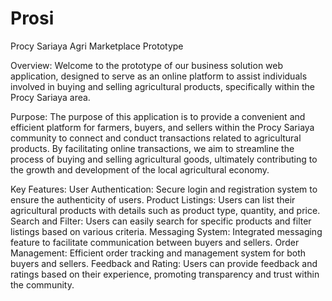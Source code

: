 # Prosi
Procy Sariaya Agri Marketplace Prototype

Overview:
Welcome to the prototype of our business solution web application, designed to serve as an online platform to assist individuals involved in buying and selling agricultural products, specifically within the Procy Sariaya area.

Purpose:
The purpose of this application is to provide a convenient and efficient platform for farmers, buyers, and sellers within the Procy Sariaya community to connect and conduct transactions related to agricultural products. By facilitating online transactions, we aim to streamline the process of buying and selling agricultural goods, ultimately contributing to the growth and development of the local agricultural economy.

Key Features:
User Authentication: Secure login and registration system to ensure the authenticity of users.
Product Listings: Users can list their agricultural products with details such as product type, quantity, and price.
Search and Filter: Users can easily search for specific products and filter listings based on various criteria.
Messaging System: Integrated messaging feature to facilitate communication between buyers and sellers.
Order Management: Efficient order tracking and management system for both buyers and sellers.
Feedback and Rating: Users can provide feedback and ratings based on their experience, promoting transparency and trust within the community.

